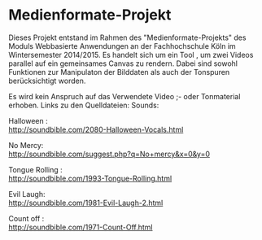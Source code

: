 Medienformate-Projekt
=====================

Dieses Projekt entstand im Rahmen des "Medienformate-Projekts" des Moduls Webbasierte Anwendungen an der Fachhochschule Köln im Wintersemester 2014/2015. 
Es handelt sich um ein Tool , um zwei Videos parallel auf ein gemeinsames Canvas zu rendern. Dabei sind sowohl Funktionen zur Manipulaton der Bilddaten 
als auch der Tonspuren berücksichtigt worden. 

Es wird kein Anspruch auf das Verwendete Video ;- oder Tonmaterial erhoben.
Links zu den Quelldateien:
Sounds:  

Halloween :  
  http://soundbible.com/2080-Halloween-Vocals.html  
  
No Mercy:  
  http://soundbible.com/suggest.php?q=No+mercy&x=0&y=0  
  
Tongue Rolling :  
  http://soundbible.com/1993-Tongue-Rolling.html  
  
Evil Laugh:  
  http://soundbible.com/1981-Evil-Laugh-2.html  

Count off :  
  http://soundbible.com/1971-Count-Off.html

  

